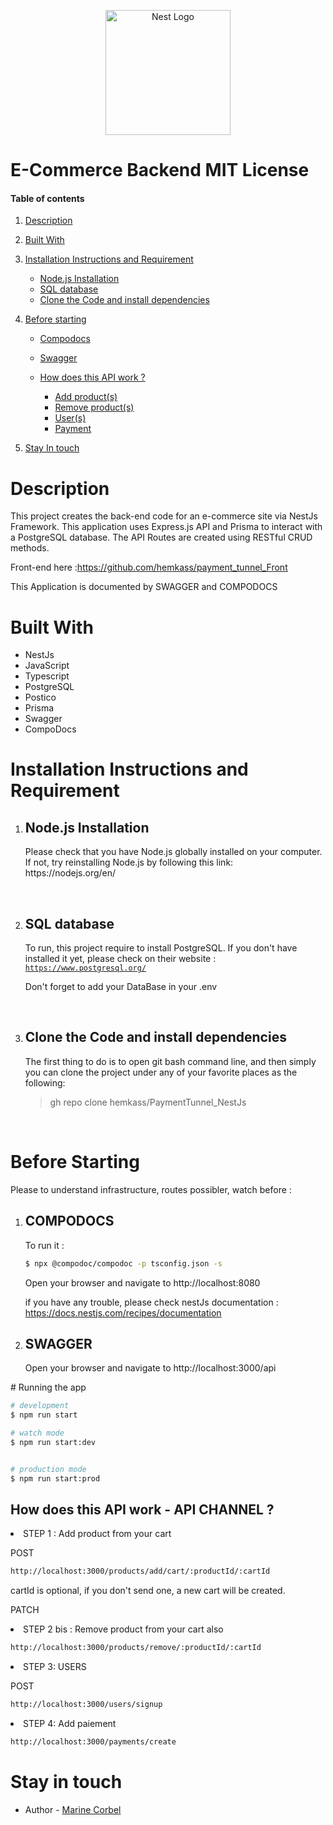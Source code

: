 <p align="center">
  <a href="http://nestjs.com/" target="blank"><img src="https://nestjs.com/img/logo-small.svg" width="200" alt="Nest Logo" /></a>

<h1>E-Commerce Backend
MIT License</h1>

#### Table of contents

1. [Description](#description)
2. [Built With](#built)
3. [Installation Instructions and Requirement](#require)

   - [Node.js Installation](#node)
   - [SQL database](#sql)
   - [Clone the Code and install dependencies](#clone)

4. [Before starting](#start)

   - [Compodocs](#compodocs)
   - [Swagger](#swagger)
   - [How does this API work ? ](#channel)

     - [Add product(s)](#ddProduct)
     - [Remove product(s)](#remove)
     - [User(s)](#signup)
     - [Payment](#payment)

5. [Stay In touch](#contact)

<a name="description"></a>

# Description

<p>
This project creates the back-end code for an e-commerce site via NestJs Framework. This application uses Express.js API and Prisma  to interact with a PostgreSQL database. The API Routes are created using RESTful CRUD methods.

Front-end here :https://github.com/hemkass/payment_tunnel_Front

This Application is documented by SWAGGER and COMPODOCS

</p>

<a name="built"></a>

# Built With

<ul>
<li>NestJs</li>
<li>JavaScript</li>
<li>Typescript</li>
<li>PostgreSQL</li>
<li>Postico</li>
<li>Prisma</li>
<li>Swagger</li>
<li>CompoDocs</li>

</ul>

<a name="require"></a>

# Installation Instructions and Requirement

<ol>
<li>

## Node.js Installation

<a name="node"></a>

<p>Please check that you have Node.js globally installed on your computer. 
 If not, try reinstalling Node.js by following this link: https://nodejs.org/en/
</p></li>
<br />

<li>

## SQL database

<a name="sql"></a>

<p>

To run, this project require to install PostgreSQL. If you don't have installed it yet, please check on their website : <code>https://www.postgresql.org/</code>

Don't forget to add your DataBase in your .env

</p></li>
<br />

<li>

## Clone the Code and install dependencies

<a name="clone"></a>

<p> The first thing to do is to open git bash command line, and then simply you can clone the project under any of your favorite places as the following:

> gh repo clone hemkass/PaymentTunnel_NestJs </p></li>

</p>

</ol>
<br />

# Before Starting

<a name="start"></a>

<p>Please to understand infrastructure, routes possibler, watch before :</p>

<ol><li>

## COMPODOCS

<a name="compodocs"></a>

<p>
<underline>To run it :</underline>

```bash
$ npx @compodoc/compodoc -p tsconfig.json -s
```

Open your browser and navigate to http://localhost:8080

if you have any trouble, please check nestJs documentation :
https://docs.nestjs.com/recipes/documentation</p>

</li>

 <li>

## SWAGGER

<a name="swagger"></a>

Open your browser and navigate to http://localhost:3000/api

</p></li></ol>
# Running the app

```bash
# development
$ npm run start

# watch mode
$ npm run start:dev


# production mode
$ npm run start:prod
```

## How does this API work - API CHANNEL ?

<a name="channel"></a>

<li>STEP 1 : Add product from your cart</li>
<a name="addProduct"></a>

POST

```bash
http://localhost:3000/products/add/cart/:productId/:cartId
```

cartId is optional, if you don't send one, a new cart will be created.

PATCH

<li>STEP 2 bis : Remove product from your cart also </li>

<a name="remove"></a>

```bash
http://localhost:3000/products/remove/:productId/:cartId
```

<li>STEP 3: USERS </li>
<a name="signup"></a>

POST

```bash
http://localhost:3000/users/signup
```

<li>STEP 4: Add paiement</li>

<a name="payment"></a>

```bash
http://localhost:3000/payments/create
```

# Stay in touch

<a name="contact"></a>

- Author - [Marine Corbel](https://fr.linkedin.com/in/marinecorbel)
